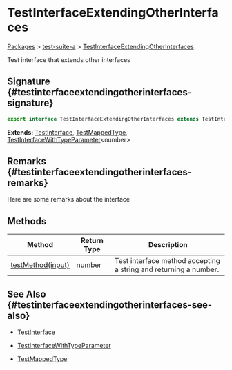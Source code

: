 # TestInterfaceExtendingOtherInterfaces

[Packages](/) &gt; [test-suite-a](/test-suite-a/) &gt; [TestInterfaceExtendingOtherInterfaces](/test-suite-a/testinterfaceextendingotherinterfaces-interface/)

Test interface that extends other interfaces

## Signature {#testinterfaceextendingotherinterfaces-signature}

```typescript
export interface TestInterfaceExtendingOtherInterfaces extends TestInterface, TestMappedType, TestInterfaceWithTypeParameter<number>
```

**Extends:** [TestInterface](/test-suite-a/testinterface-interface/), [TestMappedType](/test-suite-a/testmappedtype-typealias/), [TestInterfaceWithTypeParameter](/test-suite-a/testinterfacewithtypeparameter-interface/)&lt;number&gt;

## Remarks {#testinterfaceextendingotherinterfaces-remarks}

Here are some remarks about the interface

## Methods

| Method | Return Type | Description |
| --- | --- | --- |
| [testMethod(input)](/test-suite-a/testinterfaceextendingotherinterfaces-interface/testmethod-methodsignature) | number | Test interface method accepting a string and returning a number. |

## See Also {#testinterfaceextendingotherinterfaces-see-also}

- [TestInterface](/test-suite-a/testinterface-interface/)

- [TestInterfaceWithTypeParameter](/test-suite-a/testinterfacewithtypeparameter-interface/)

- [TestMappedType](/test-suite-a/testmappedtype-typealias/)
